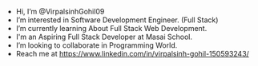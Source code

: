 - Hi, I’m @VirpalsinhGohil09
- I’m interested in Software Development Engineer. (Full Stack)
- I’m currently learning About Full Stack Web Development.
- I'm an Aspiring Full Stack Developer at Masai School.
- I’m looking to collaborate in Programming World.
- Reach me at https://www.linkedin.com/in/virpalsinh-gohil-150593243/
<!---
VirpalsinhGohil09/VirpalsinhGohil09 is a ✨ special ✨ repository because its `README.md` (this file) appears on your GitHub profile.
You can click the Preview link to take a look at your changes.
--->
